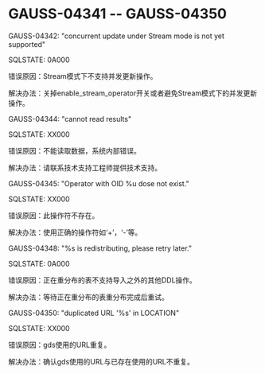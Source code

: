 # GAUSS-04341 -- GAUSS-04350

GAUSS-04342: "concurrent update under Stream mode is not yet supported"

SQLSTATE: 0A000

错误原因：Stream模式下不支持并发更新操作。

解决办法：关掉enable\_stream\_operator开关或者避免Stream模式下的并发更新操作。

GAUSS-04344: "cannot read results"

SQLSTATE: XX000

错误原因：不能读取数据，系统内部错误。

解决办法：请联系技术支持工程师提供技术支持。

GAUSS-04345: "Operator with OID %u dose not exist."

SQLSTATE: XX000

错误原因：此操作符不存在。

解决办法：使用正确的操作符如‘+’，‘-’等。

GAUSS-04348: "%s is redistributing, please retry later."

SQLSTATE: 0A000

错误原因：正在重分布的表不支持导入之外的其他DDL操作。

解决办法：等待正在重分布的表重分布完成后重试。

GAUSS-04350: "duplicated URL '%s' in LOCATION"

SQLSTATE: XX000

错误原因：gds使用的URL重复。

解决办法：确认gds使用的URL与已存在使用的URL不重复。
